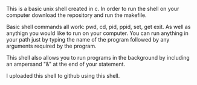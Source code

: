 This is a basic unix shell created in c. In order to run the shell on your computer download the repository and run the makefile. 

Basic shell commands all work:
pwd, cd, pid, ppid, set, get exit.
As well as anythign you would like to run on your computer. You can run anything in your path just by typing the name of the program followed by any arguments required by the program. 

This shell also allows you to run programs in the background by including an ampersand "&" at the end of your statement. 

I uploaded this shell to github using this shell. 
